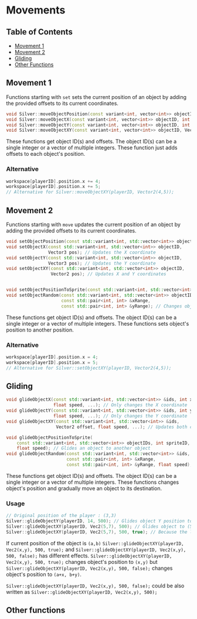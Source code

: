 # Movements

## Table of Contents
- [Movement 1](#movement-1)
- [Movement 2](#movement-2)
- [Gliding](#gliding)
- [Other Functions](#other-functions)

## Movement 1
Functions starting with `set` sets the current position of an object by adding the provided offsets to its current coordinates.
```cpp
void Silver::moveObjectPosition(const variant<int, vector<int>> objectID, Vector3 pos); // Updates all coordinates
void Silver::moveObjectX(const variant<int, vector<int>> objectID, int x_offset); // Updates X coordinate
void Silver::moveObjectY(const variant<int, vector<int>> objectID, int y_offset); // Updates Y coordinate
void Silver::moveObjectXY(const variant<int, vector<int>> objectID, Vector3 pos); // Only updates X and Y coordinates
```
These functions get object ID(s) and offsets. The object ID(s) can be a single integer or a vector of multiple integers. These function just adds offsets to each object's position. 

### Alternative
```cpp
workspace[playerID].position.x += 4;
workspace[playerID].position.x += 5;
// Alternative for Silver::moveObjectXY(playerID, Vector2(4,5));
```

## Movement 2
Functions starting with `move` updates the current position of an object by adding the provided offsets to its current coordinates.
```cpp
void setObjectPosition(const std::variant<int, std::vector<int>> objectID, Vector3 pos); // Only updates X and Y coordinates
void setObjectX(const std::variant<int, std::vector<int>> objectID, 
                Vector3 pos); // Updates the X coordinate
void setObjectY(const std::variant<int, std::vector<int>> objectID,
                Vector3 pos); // Updates the Y coordinate
void setObjectXY(const std::variant<int, std::vector<int>> objectID,
                 Vector2 pos); // Updates X and Y coordinates


void setObjectPositionToSprite(const std::variant<int, std::vector<int>> objectIDs, int spriteID); // Changes object's location to another object's location
void setObjectRandom(const std::variant<int, std::vector<int>> objectID,
                     const std::pair<int, int> &xRange,
                     const std::pair<int, int> &yRange); // Changes object's location to a random position
```
These functions get object ID(s) and offsets. The object ID(s) can be a single integer or a vector of multiple integers. These functions sets object's position to another position.

### Alternative
```cpp
workspace[playerID].position.x = 4;
workspace[playerID].position.x = 5;
// Alternative for Silver::setObjectXY(playerID, Vector2(4,5));
```

## Gliding
```cpp
void glideObjectX(const std::variant<int, std::vector<int>> &ids, int x_offset,
                  float speed, ...); // Only changes the X coordinate
void glideObjectY(const std::variant<int, std::vector<int>> &ids, int y_offset,
                  float speed, ...); // Only changes the Y coordinate
void glideObjectXY(const std::variant<int, std::vector<int>> &ids,
                   Vector2 offset, float speed, ...); // Updates both coordinates

void glideObjectPositionToSprite(
    const std::variant<int, std::vector<int>> objectIDs, int spriteID,
    float speed); // Glides an object to another object
void glideObjectRandom(const std::variant<int, std::vector<int>> &ids,
                       const std::pair<int, int> &xRange,
                       const std::pair<int, int> &yRange, float speed); // Glides and object to a random position
```
These functions get object ID(s) and offsets. The object ID(s) can be a single integer or a vector of multiple integers. These functions changes object's 
position and gradually move an object to its destination. <br>

### Usage
```cpp
// Original position of the player : (3,3)
Silver::glideObjectY(playerID, 14, 500); // Glides object Y position to Y=14. It would take 500 miliseconds per a step
Silver::glideObjectXY(playerID, Vec2(5,7), 500); // Glides object to (5,7). It would take 500 miliseconds per a step
Silver::glideObjectXY(playerID, Vec2(5,7), 500, true); // Because the last parameter is true, it would add (5,7) to the object's position.
```

If current position of the object is `(a,b)` `Silver::glideObjectXY(playerID, Vec2(x,y), 500, true);` and `Silver::glideObjectXY(playerID, Vec2(x,y), 500, false);`
has different effects. `Silver::glideObjectXY(playerID, Vec2(x,y), 500, true);` changes object's position to `(x,y)` but `Silver::glideObjectXY(playerID, Vec2(x,y), 500, false);`
changes object's position to `(a+x, b+y)`. 

`Silver::glideObjectXY(playerID, Vec2(x,y), 500, false);` could be also written as `Silver::glideObjectXY(playerID, Vec2(x,y), 500);`

## Other functions

